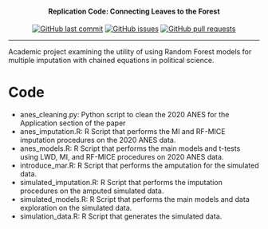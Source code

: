 <h4 align="center">Replication Code: Connecting Leaves to the Forest</h4>
<p align="center">
    <a href="https://github.com/DamonCharlesRoberts/imputation-with-random-forests/commits/main">
    <img src="https://img.shields.io/github/last-commit/DamonCharlesRoberts/imputation-with-random-forests.svg?style=flat-square&logo=github&logoColor=white"
         alt="GitHub last commit"></a>
    <a href="https://github.com/DamonCharlesRoberts/imputation-with-random-forests/issues">
    <img src="https://img.shields.io/github/issues-raw/DamonCharlesRoberts/imputation-with-random-forests.svg?style=flat-square&logo=github&logoColor=white"
         alt="GitHub issues"></a>
    <a href="https://github.com/DamonCharlesRoberts/imputation-with-random-forests/pulls">
    <img src="https://img.shields.io/github/issues-pr-raw/DamonCharlesRoberts/imputation-with-random-forests.svg?style=flat-square&logo=github&logoColor=white"
         alt="GitHub pull requests"></a>
</p>

--- 
Academic project examining the utility of using Random Forest models for multiple imputation with chained equations in political science. 



# Code

* anes_cleaning.py: Python script to clean the 2020 ANES for the Application section of the paper
* anes_imputation.R: R Script that performs the MI and RF-MICE imputation procedures on the 2020 ANES data.
* anes_models.R: R Script that performs the main models and t-tests using LWD, MI, and RF-MICE procedures on 2020 ANES data.
* introduce_mar.R: R Script that performs the amputation for the simulated data.
* simulated_imputation.R: R Script that performs the imputation procedures on the amputed simulated data.
* simulated_models.R: R Script that performs the main models and data exploration on the simulated data.
* simulation_data.R: R Script that generates the simulated data.
